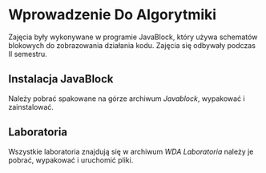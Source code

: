 # Wprowadzenie Do Algorytmiki
Zajęcia były wykonywane w programie JavaBlock, który używa schematów blokowych do zobrazowania działania kodu. Zajęcia się odbywały podczas II semestru.

## Instalacja JavaBlock
Należy pobrać spakowane na górze archiwum *Javablock*, wypakować i zainstalować.

## Laboratoria
Wszystkie laboratoria znajdują się w archiwum *WDA Laboratoria* należy je pobrać, wypakować i uruchomić pliki.
